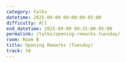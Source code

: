 ```yaml
---
category: talks
datetime: 2025-09-09 09:00:00-05:00
difficulty: All
end_datetime: 2025-09-09 09:15:00-05:00
permalink: /talks/opening-remarks-tuesday/
room: Room B
title: Opening Remarks (Tuesday)
track: t0
---
```

